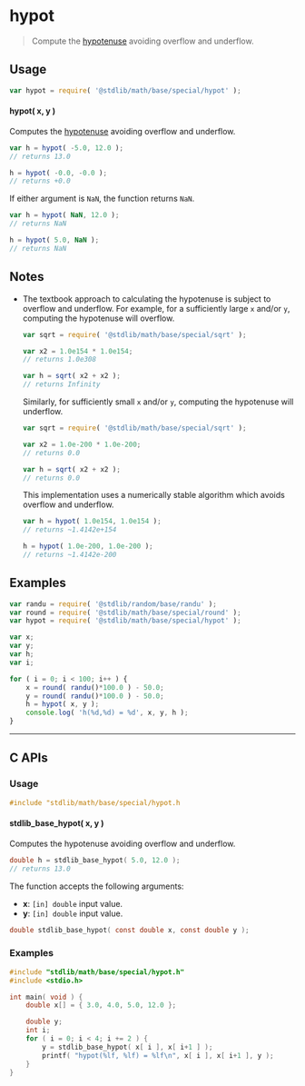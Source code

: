 <!--

@license Apache-2.0

Copyright (c) 2018 The Stdlib Authors.

Licensed under the Apache License, Version 2.0 (the "License");
you may not use this file except in compliance with the License.
You may obtain a copy of the License at

   http://www.apache.org/licenses/LICENSE-2.0

Unless required by applicable law or agreed to in writing, software
distributed under the License is distributed on an "AS IS" BASIS,
WITHOUT WARRANTIES OR CONDITIONS OF ANY KIND, either express or implied.
See the License for the specific language governing permissions and
limitations under the License.

-->

# hypot

> Compute the [hypotenuse][hypotenuse] avoiding overflow and underflow.

<!-- Section to include introductory text. Make sure to keep an empty line after the intro `section` element and another before the `/section` close. -->

<section class="intro">

</section>

<!-- /.intro -->

<!-- Package usage documentation. -->

<section class="usage">

## Usage

```javascript
var hypot = require( '@stdlib/math/base/special/hypot' );
```

#### hypot( x, y )

Computes the [hypotenuse][hypotenuse] avoiding overflow and underflow.

```javascript
var h = hypot( -5.0, 12.0 );
// returns 13.0

h = hypot( -0.0, -0.0 );
// returns +0.0
```

If either argument is `NaN`, the function returns `NaN`.

```javascript
var h = hypot( NaN, 12.0 );
// returns NaN

h = hypot( 5.0, NaN );
// returns NaN
```

</section>

<!-- /.usage -->

<!-- Package usage notes. Make sure to keep an empty line after the `section` element and another before the `/section` close. -->

<section class="notes">

## Notes

-   The textbook approach to calculating the hypotenuse is subject to overflow and underflow. For example, for a sufficiently large `x` and/or `y`, computing the hypotenuse will overflow.

    ```javascript
    var sqrt = require( '@stdlib/math/base/special/sqrt' );

    var x2 = 1.0e154 * 1.0e154;
    // returns 1.0e308

    var h = sqrt( x2 + x2 );
    // returns Infinity
    ```

    Similarly, for sufficiently small `x` and/or `y`, computing the hypotenuse will underflow.

    ```javascript
    var sqrt = require( '@stdlib/math/base/special/sqrt' );

    var x2 = 1.0e-200 * 1.0e-200;
    // returns 0.0

    var h = sqrt( x2 + x2 );
    // returns 0.0
    ```

    This implementation uses a numerically stable algorithm which avoids overflow and underflow.

    ```javascript
    var h = hypot( 1.0e154, 1.0e154 );
    // returns ~1.4142e+154

    h = hypot( 1.0e-200, 1.0e-200 );
    // returns ~1.4142e-200
    ```

</section>

<!-- /.notes -->

<!-- Package usage examples. -->

<section class="examples">

## Examples

<!-- eslint no-undef: "error" -->

```javascript
var randu = require( '@stdlib/random/base/randu' );
var round = require( '@stdlib/math/base/special/round' );
var hypot = require( '@stdlib/math/base/special/hypot' );

var x;
var y;
var h;
var i;

for ( i = 0; i < 100; i++ ) {
    x = round( randu()*100.0 ) - 50.0;
    y = round( randu()*100.0 ) - 50.0;
    h = hypot( x, y );
    console.log( 'h(%d,%d) = %d', x, y, h );
}
```

</section>

<!-- /.examples -->

<!-- C interface documentation. -->

* * *

<section class="c">

## C APIs

<!-- Section to include introductory text. Make sure to keep an empty line after the intro `section` element and another before the `/section` close. -->

<section class="intro">

</section>

<!-- /.intro -->

<!-- C usage documentation. -->

<section class="usage">

### Usage

```c
#include "stdlib/math/base/special/hypot.h
```

#### stdlib_base_hypot( x, y )

Computes the hypotenuse avoiding overflow and underflow.

```c
double h = stdlib_base_hypot( 5.0, 12.0 );
// returns 13.0
```

The function accepts the following arguments:

-   **x**: `[in] double` input value.
-   **y**: `[in] double` input value.

```c
double stdlib_base_hypot( const double x, const double y );
```

</section>

<!-- /.usage -->

<!-- C API usage notes. Make sure to keep an empty line after the `section` element and another before the `/section` close. -->

<section class="notes">

</section>

<!-- /.notes -->

<!-- C API usage examples. -->

<section class="examples">

### Examples

```c
#include "stdlib/math/base/special/hypot.h"
#include <stdio.h>

int main( void ) {
    double x[] = { 3.0, 4.0, 5.0, 12.0 };

    double y;
    int i;
    for ( i = 0; i < 4; i += 2 ) {
        y = stdlib_base_hypot( x[ i ], x[ i+1 ] );
        printf( "hypot(%lf, %lf) = %lf\n", x[ i ], x[ i+1 ], y );
    }
}
```

</section>

<!-- /.examples -->

</section>

<!-- /.c -->

<!-- Section to include cited references. If references are included, add a horizontal rule *before* the section. Make sure to keep an empty line after the `section` element and another before the `/section` close. -->

<section class="references">

</section>

<!-- /.references -->

<!-- Section for related `stdlib` packages. Do not manually edit this section, as it is automatically populated. -->

<section class="related">

</section>

<!-- /.related -->

<!-- Section for all links. Make sure to keep an empty line after the `section` element and another before the `/section` close. -->

<section class="links">

[hypotenuse]: https://en.wikipedia.org/wiki/Pythagorean_theorem

</section>

<!-- /.links -->
